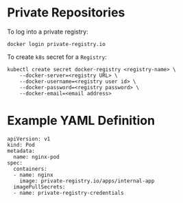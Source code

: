 

# Private Repositories

To log into a private registry:

    docker login private-registry.io

To create `k8s` secret for a `Registry`:

    kubectl create secret docker-registry <registry-name> \
    	--docker-server=<registry URL> \
    	--docker-username=<registry user id> \
    	--docker-password=<registry password> \
    	--docker-email=<email address>


# Example YAML Definition

    apiVersion: v1
    kind: Pod
    metadata:
      name: nginx-pod
    spec:
      containers:
      - name: nginx
        image: private-registry.io/apps/internal-app
      imagePullSecrets:
      - name: private-registry-credentials

